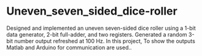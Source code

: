 # Uneven_seven_sided_dice-roller
Designed and implemented an uneven seven-sided dice roller using a 1-bit data generator, 2-bit full-adder, and two registers. Generated a random 3-bit number output refreshed at 100 Hz. In this project, To show the outputs Matlab and Arduino for communication are used..
